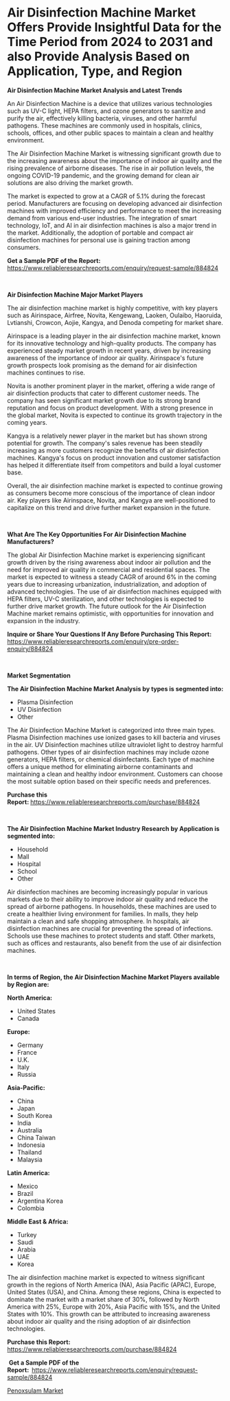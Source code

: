 <p><h1>Air Disinfection Machine Market Offers Provide Insightful Data for the Time Period from 2024 to 2031 and also Provide Analysis Based on Application, Type, and Region</h1></p><p><strong>Air Disinfection Machine Market Analysis and Latest Trends</strong></p>
<p><p>An Air Disinfection Machine is a device that utilizes various technologies such as UV-C light, HEPA filters, and ozone generators to sanitize and purify the air, effectively killing bacteria, viruses, and other harmful pathogens. These machines are commonly used in hospitals, clinics, schools, offices, and other public spaces to maintain a clean and healthy environment.</p><p>The Air Disinfection Machine Market is witnessing significant growth due to the increasing awareness about the importance of indoor air quality and the rising prevalence of airborne diseases. The rise in air pollution levels, the ongoing COVID-19 pandemic, and the growing demand for clean air solutions are also driving the market growth.</p><p>The market is expected to grow at a CAGR of 5.1% during the forecast period. Manufacturers are focusing on developing advanced air disinfection machines with improved efficiency and performance to meet the increasing demand from various end-user industries. The integration of smart technology, IoT, and AI in air disinfection machines is also a major trend in the market. Additionally, the adoption of portable and compact air disinfection machines for personal use is gaining traction among consumers.</p></p>
<p><strong>Get a Sample PDF of the Report:&nbsp;</strong> <a href="https://www.reliableresearchreports.com/enquiry/request-sample/884824">https://www.reliableresearchreports.com/enquiry/request-sample/884824</a></p>
<p>&nbsp;</p>
<p><strong>Air Disinfection Machine Major Market Players</strong></p>
<p><p>The air disinfection machine market is highly competitive, with key players such as Airinspace, Airfree, Novita, Kengewang, Laoken, Oulaibo, Haoruida, Lvtianshi, Crowcon, Aojie, Kangya, and Denoda competing for market share. </p><p>Airinspace is a leading player in the air disinfection machine market, known for its innovative technology and high-quality products. The company has experienced steady market growth in recent years, driven by increasing awareness of the importance of indoor air quality. Airinspace's future growth prospects look promising as the demand for air disinfection machines continues to rise.</p><p>Novita is another prominent player in the market, offering a wide range of air disinfection products that cater to different customer needs. The company has seen significant market growth due to its strong brand reputation and focus on product development. With a strong presence in the global market, Novita is expected to continue its growth trajectory in the coming years.</p><p>Kangya is a relatively newer player in the market but has shown strong potential for growth. The company's sales revenue has been steadily increasing as more customers recognize the benefits of air disinfection machines. Kangya's focus on product innovation and customer satisfaction has helped it differentiate itself from competitors and build a loyal customer base.</p><p>Overall, the air disinfection machine market is expected to continue growing as consumers become more conscious of the importance of clean indoor air. Key players like Airinspace, Novita, and Kangya are well-positioned to capitalize on this trend and drive further market expansion in the future.</p></p>
<p>&nbsp;</p>
<p><strong>What Are The Key Opportunities For Air Disinfection Machine Manufacturers?</strong></p>
<p><p>The global Air Disinfection Machine market is experiencing significant growth driven by the rising awareness about indoor air pollution and the need for improved air quality in commercial and residential spaces. The market is expected to witness a steady CAGR of around 6% in the coming years due to increasing urbanization, industrialization, and adoption of advanced technologies. The use of air disinfection machines equipped with HEPA filters, UV-C sterilization, and other technologies is expected to further drive market growth. The future outlook for the Air Disinfection Machine market remains optimistic, with opportunities for innovation and expansion in the industry.</p></p>
<p><strong>Inquire or Share Your Questions If Any Before Purchasing This Report:</strong> <a href="https://www.reliableresearchreports.com/enquiry/pre-order-enquiry/884824">https://www.reliableresearchreports.com/enquiry/pre-order-enquiry/884824</a></p>
<p>&nbsp;</p>
<p><strong>Market Segmentation</strong></p>
<p><strong>The Air Disinfection Machine Market Analysis by types is segmented into:</strong></p>
<p><ul><li>Plasma Disinfection</li><li>UV Disinfection</li><li>Other</li></ul></p>
<p><p>The Air Disinfection Machine Market is categorized into three main types. Plasma Disinfection machines use ionized gases to kill bacteria and viruses in the air. UV Disinfection machines utilize ultraviolet light to destroy harmful pathogens. Other types of air disinfection machines may include ozone generators, HEPA filters, or chemical disinfectants. Each type of machine offers a unique method for eliminating airborne contaminants and maintaining a clean and healthy indoor environment. Customers can choose the most suitable option based on their specific needs and preferences.</p></p>
<p><strong>Purchase this Report:&nbsp;</strong><a href="https://www.reliableresearchreports.com/purchase/884824">https://www.reliableresearchreports.com/purchase/884824</a></p>
<p>&nbsp;</p>
<p><strong>The Air Disinfection Machine Market Industry Research by Application is segmented into:</strong></p>
<p><ul><li>Household</li><li>Mall</li><li>Hospital</li><li>School</li><li>Other</li></ul></p>
<p><p>Air disinfection machines are becoming increasingly popular in various markets due to their ability to improve indoor air quality and reduce the spread of airborne pathogens. In households, these machines are used to create a healthier living environment for families. In malls, they help maintain a clean and safe shopping atmosphere. In hospitals, air disinfection machines are crucial for preventing the spread of infections. Schools use these machines to protect students and staff. Other markets, such as offices and restaurants, also benefit from the use of air disinfection machines.</p></p>
<p>&nbsp;</p>
<p><strong>In terms of Region, the Air Disinfection Machine Market Players available by Region are:</strong></p>
<p>
    <p> <strong> North America: </strong>
        <ul>
            <li>United States</li>
            <li>Canada</li>
        </ul>
        </p> 
    <p> <strong> Europe: </strong>
        <ul>
            <li>Germany</li>
            <li>France</li>
            <li>U.K.</li>
            <li>Italy</li>
            <li>Russia</li>
        </ul>
        </p> 
    <p> <strong> Asia-Pacific: </strong>
        <ul>
            <li>China</li>
            <li>Japan</li>
            <li>South Korea</li>
            <li>India</li>
            <li>Australia</li>
            <li>China Taiwan</li>
            <li>Indonesia</li>
            <li>Thailand</li>
            <li>Malaysia</li>
        </ul>
        </p> 
    <p> <strong> Latin America: </strong>
        <ul>
            <li>Mexico</li>
            <li>Brazil</li>
            <li>Argentina Korea</li>
            <li>Colombia</li>
        </ul>
        </p> 
    <p> <strong> Middle East & Africa: </strong>
        <ul>
            <li>Turkey</li>
            <li>Saudi</li>
            <li>Arabia</li>
            <li>UAE</li>
            <li>Korea</li>
        </ul>
    </p>
    </p>
<p><p>The air disinfection machine market is expected to witness significant growth in the regions of North America (NA), Asia Pacific (APAC), Europe, United States (USA), and China. Among these regions, China is expected to dominate the market with a market share of 30%, followed by North America with 25%, Europe with 20%, Asia Pacific with 15%, and the United States with 10%. This growth can be attributed to increasing awareness about indoor air quality and the rising adoption of air disinfection technologies.</p></p>
<p><strong>Purchase this Report: </strong><a href="https://www.reliableresearchreports.com/purchase/884824">https://www.reliableresearchreports.com/purchase/884824</a></p>
<p>&nbsp;<strong>Get a Sample PDF of the Report:&nbsp;&nbsp;</strong><a href="https://www.reliableresearchreports.com/enquiry/request-sample/884824">https://www.reliableresearchreports.com/enquiry/request-sample/884824</a></p>
<p><strong></strong></p>
<p><p><a href="https://invited-way-688.notion.site/Penoxsulam-Market-Size-Furnishes-Valuable-Information-Encompassing-Market-Share-Market-Trends-and--87950b519da645e9a572f49009cc63b7">Penoxsulam Market</a></p></p>